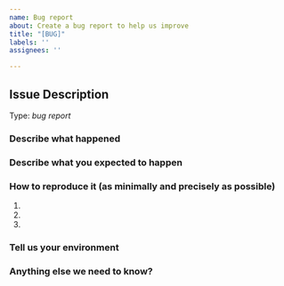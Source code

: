 ```yaml
---
name: Bug report
about: Create a bug report to help us improve
title: "[BUG]"
labels: ''
assignees: ''

---
```


<!-- Here is for bug reports and feature requests ONLY! 

If you're looking for help, please check our Dingtalk group and the Gitter room.

Please try to use English to describe your issue, or at least provide a snippet of English translation.
-->

## Issue Description

Type: *bug report*

### Describe what happened


### Describe what you expected to happen


### How to reproduce it (as minimally and precisely as possible)

1. 
2. 
3. 

### Tell us your environment


### Anything else we need to know?
